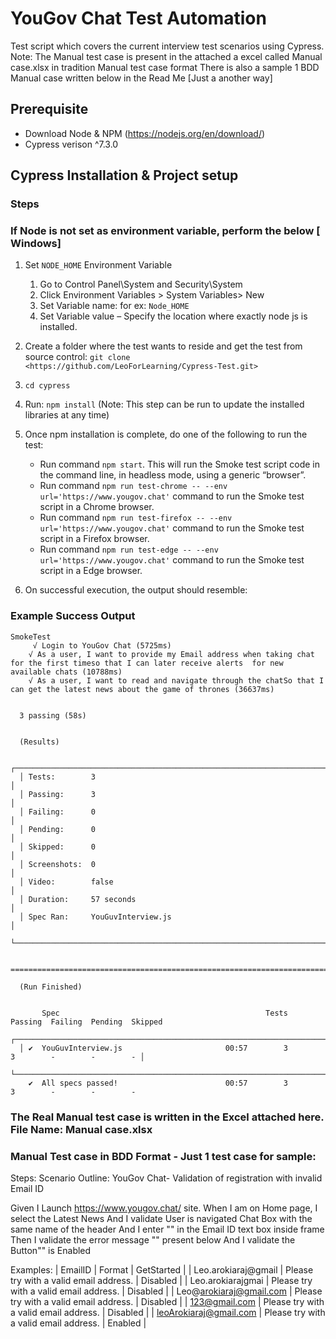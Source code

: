 # YouGov Chat Test Automation

Test script which covers the current interview test scenarios using Cypress.
Note: The Manual test case is present in the attached a excel called Manual case.xlsx in tradition Manual test case format
There is also a sample 1 BDD Manual case written below in the Read Me [Just a another way]

## Prerequisite

- Download Node & NPM (<https://nodejs.org/en/download/>)
- Cypress verison ^7.3.0

## Cypress Installation & Project setup

### Steps

### If Node is not set as environment variable, perform the below [ Windows]
1. Set `NODE_HOME` Environment Variable
   1. Go to Control Panel\System and Security\System
   2. Click Environment Variables > System Variables> New
   3. Set Variable name:  for ex: `Node_HOME`
   4. Set Variable value – Specify the location where exactly node js is installed.

2. Create a folder where the test wants to reside and get the test from source control:
       `git clone <https://github.com/LeoForLearning/Cypress-Test.git>`

4. `cd cypress`

5. Run: `npm install` (Note: This step can be run to update the installed libraries at any time)

6. Once npm installation is complete, do one of the following to run the test:
   - Run command `npm start`. This will run the Smoke test script code in the command line, in headless mode, using a generic “browser”.
   - Run command `npm run test-chrome -- --env url='https://www.yougov.chat'` command to run the Smoke   test  script in a Chrome browser.  
   - Run command `npm run test-firefox -- --env url='https://www.yougov.chat'`  command to run the Smoke test script in a Firefox browser.
   - Run command `npm run test-edge -- --env url='https://www.yougov.chat'`  command to run the Smoke test script in a Edge browser.
  
7. On successful execution, the output should resemble:

### Example Success Output

```Output
SmokeTest
     √ Login to YouGov Chat (5725ms)
    √ As a user, I want to provide my Email address when taking chat for the first timeso that I can later receive alerts  for new available chats (10788ms)
    √ As a user, I want to read and navigate through the chatSo that I can get the latest news about the game of thrones (36637ms)


  3 passing (58s)


  (Results)

  ┌────────────────────────────────────────────────────────────────────────────────────────────────┐
  │ Tests:        3                                                                                │
  │ Passing:      3                                                                                │
  │ Failing:      0                                                                                │
  │ Pending:      0                                                                                │
  │ Skipped:      0                                                                                │
  │ Screenshots:  0                                                                                │
  │ Video:        false                                                                            │
  │ Duration:     57 seconds                                                                       │
  │ Spec Ran:     YouGuvInterview.js                                                               │
  └────────────────────────────────────────────────────────────────────────────────────────────────┘


====================================================================================================

  (Run Finished)


       Spec                                              Tests  Passing  Failing  Pending  Skipped  
  ┌────────────────────────────────────────────────────────────────────────────────────────────────┐
  │ ✔  YouGuvInterview.js                       00:57        3        3        -        -        - │
  └────────────────────────────────────────────────────────────────────────────────────────────────┘
    ✔  All specs passed!                        00:57        3        3        -        -        -  

```

### The Real Manual test case is written in the Excel attached here. File Name: Manual case.xlsx
### Manual Test case in BDD Format - Just 1 test case for sample:

Steps:
Scenario Outline: YouGov Chat- Validation of registration with invalid Email ID

Given I Launch https://www.yougov.chat/ site.
When  I am on Home page, I select the Latest News
And   I validate User is navigated Chat Box with the same name of the header 
And   I enter "<EmailID>" in the Email ID text box inside frame
Then  I validate the error message "<Format>" present below
And   I validate the Button"<GetStarted>" is Enabled


Examples:
| EmailID                   |    Format                                   | GetStarted | 
| Leo.arokiaraj@gmail       | Please try with a valid email address.      |  Disabled  | 
| Leo.arokiarajgmai         | Please try with a valid email address.      |  Disabled  | 
| Leo@arokiaraj@gmail.com   | Please try with a valid email address.      |  Disabled  | 
| 123@gmail.com             | Please try with a valid email address.      |  Disabled  | 
| leoArokiaraj@gmail.com    | Please try with a valid email address.      |  Enabled   |


